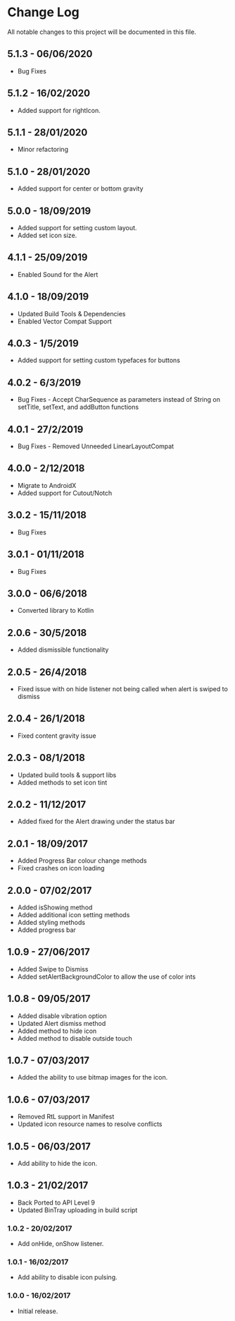# Change Log
All notable changes to this project will be documented in this file.

## 5.1.3 - 06/06/2020
* Bug Fixes

## 5.1.2 - 16/02/2020
* Added support for rightIcon.

## 5.1.1 - 28/01/2020
* Minor refactoring

## 5.1.0 - 28/01/2020
* Added support for center or bottom gravity

## 5.0.0 - 18/09/2019
* Added support for setting custom layout.
* Added set icon size.

## 4.1.1 - 25/09/2019
* Enabled Sound for the Alert

## 4.1.0 - 18/09/2019
* Updated Build Tools & Dependencies
* Enabled Vector Compat Support

## 4.0.3 - 1/5/2019
* Added support for setting custom typefaces for buttons

## 4.0.2 - 6/3/2019
* Bug Fixes - Accept CharSequence as parameters instead of String on setTitle, setText, and addButton functions

## 4.0.1 - 27/2/2019
* Bug Fixes - Removed Unneeded LinearLayoutCompat

## 4.0.0 - 2/12/2018
* Migrate to AndroidX
* Added support for Cutout/Notch

## 3.0.2 - 15/11/2018
* Bug Fixes

## 3.0.1 - 01/11/2018
* Bug Fixes

## 3.0.0 - 06/6/2018
* Converted library to Kotlin

## 2.0.6 - 30/5/2018
* Added dismissible functionality

## 2.0.5 - 26/4/2018
* Fixed issue with on hide listener not being called when alert is swiped to dismiss

## 2.0.4 - 26/1/2018
* Fixed content gravity issue

## 2.0.3 - 08/1/2018
* Updated build tools & support libs
* Added methods to set icon tint

## 2.0.2 - 11/12/2017 
* Added fixed for the Alert drawing under the status bar

## 2.0.1 - 18/09/2017
* Added Progress Bar colour change methods
* Fixed crashes on icon loading

## 2.0.0 - 07/02/2017
* Added isShowing method
* Added additional icon setting methods
* Added styling methods
* Added progress bar

## 1.0.9 - 27/06/2017
* Added Swipe to Dismiss
* Added setAlertBackgroundColor to allow the use of color ints

## 1.0.8 - 09/05/2017
* Added disable vibration option 
* Updated Alert dismiss method
* Added method to hide icon
* Added method to disable outside touch

## 1.0.7 - 07/03/2017
* Added the ability to use bitmap images for the icon.

## 1.0.6 - 07/03/2017
* Removed RtL support in Manifest
* Updated icon resource names to resolve conflicts

## 1.0.5 - 06/03/2017
* Add ability to hide the icon.

## 1.0.3 - 21/02/2017
- Back Ported to API Level 9
- Updated BinTray uploading in build script

### 1.0.2 - 20/02/2017
* Add onHide, onShow listener.

### 1.0.1 - 16/02/2017
* Add ability to disable icon pulsing.

### 1.0.0 - 16/02/2017
* Initial release.
